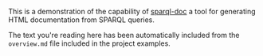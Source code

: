 This is a demonstration of the capability of [sparql-doc](https://github.com/ldodds/sparql-doc) a tool for generating HTML documentation from SPARQL queries.

The text you're reading here has been automatically included from the `overview.md` file included in the project examples.
